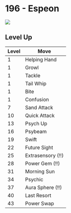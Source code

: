 # 196 - Espeon
![][196]

## Level Up

Level | Move
---   | ---
  1   | Helping Hand
  1   | Growl
  1   | Tackle
  1   | Tail Whip
  1   | Bite
  1   | Confusion
  7   | Sand Attack
 10   | Quick Attack
 13   | Psych Up
 16   | Psybeam
 19   | Swift
 22   | Future Sight
 25   | Extrasensory (!!)
 28   | Power Gem (!!)
 31   | Morning Sun
 34   | Psychic
 37   | Aura Sphere (!!)
 40   | Last Resort
 43   | Power Swap



[196]: /img/pokemon/196.png
